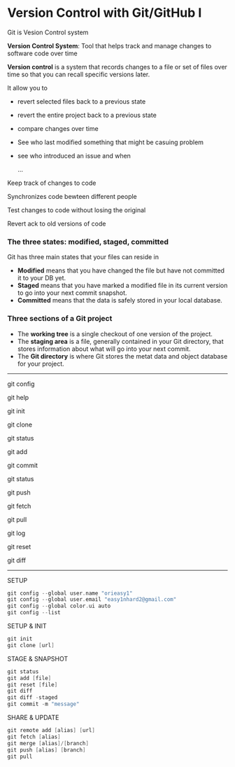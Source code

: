 # Version Control with Git/GitHub I

Git is Vesion Control system

**Version Control System**: Tool that helps track and manage changes to software code over time

**Version control** is a system that records changes to a file or set of files over time so that you can recall specific versions later.

It allow you to 

- revert selected files back to a previous state
- revert the entire project back to a previous state
- compare changes over time
- See who last modified something that might be casuing problem
- see who introduced an issue and when
    
    …
    

Keep track of changes to code

Synchronizes code bewteen different people

Test changes to code without losing the original

Revert ack to old versions of code

### The three states: modified, staged, committed

Git has three main states that your files can reside in

- **Modified** means that you have changed the file but have not committed it to your DB yet.
- **Staged** means that you have marked a modified file in its current version to go into your next commit snapshot.
- **Committed** means that the data is safely stored in your local database.

### Three sections of a Git project

- The **working tree** is a single checkout of one version of the project.
- The **staging area** is a file, generally contained in your Git directory, that stores information about what will go into your next commit.
- The **Git directory** is where Git stores the metat data and object database for your project.

---

git config

git help

git init

git clone

git status

git add

git commit

git status

git push

git fetch

git pull

git log

git reset

git diff

---

SETUP

```go
git config --global user.name "orieasy1"
git config --global user.email "easy1nhard2@gmail.com"
git config --global color.ui auto
git config --list
```

SETUP & INIT

```go
git init
git clone [url]
```

STAGE & SNAPSHOT

```go
git status
git add [file]
git reset [file]
git diff
git diff -staged
git commit -m "message"
```

SHARE & UPDATE

```go
git remote add [alias] [url]
git fetch [alias]
git merge [alias]/[branch]
git push [alias] [branch]
git pull
```